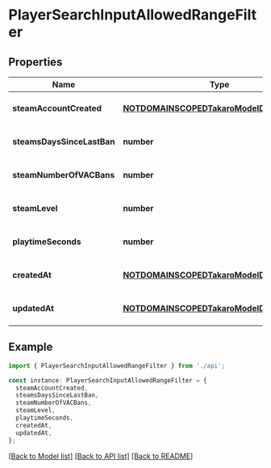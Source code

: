 # PlayerSearchInputAllowedRangeFilter

## Properties

| Name                       | Type                                                                                    | Description | Notes                             |
| -------------------------- | --------------------------------------------------------------------------------------- | ----------- | --------------------------------- |
| **steamAccountCreated**    | [**NOTDOMAINSCOPEDTakaroModelDTOCreatedAt**](NOTDOMAINSCOPEDTakaroModelDTOCreatedAt.md) |             | [optional] [default to undefined] |
| **steamsDaysSinceLastBan** | **number**                                                                              |             | [optional] [default to undefined] |
| **steamNumberOfVACBans**   | **number**                                                                              |             | [optional] [default to undefined] |
| **steamLevel**             | **number**                                                                              |             | [optional] [default to undefined] |
| **playtimeSeconds**        | **number**                                                                              |             | [optional] [default to undefined] |
| **createdAt**              | [**NOTDOMAINSCOPEDTakaroModelDTOCreatedAt**](NOTDOMAINSCOPEDTakaroModelDTOCreatedAt.md) |             | [optional] [default to undefined] |
| **updatedAt**              | [**NOTDOMAINSCOPEDTakaroModelDTOCreatedAt**](NOTDOMAINSCOPEDTakaroModelDTOCreatedAt.md) |             | [optional] [default to undefined] |

## Example

```typescript
import { PlayerSearchInputAllowedRangeFilter } from './api';

const instance: PlayerSearchInputAllowedRangeFilter = {
  steamAccountCreated,
  steamsDaysSinceLastBan,
  steamNumberOfVACBans,
  steamLevel,
  playtimeSeconds,
  createdAt,
  updatedAt,
};
```

[[Back to Model list]](../README.md#documentation-for-models) [[Back to API list]](../README.md#documentation-for-api-endpoints) [[Back to README]](../README.md)
